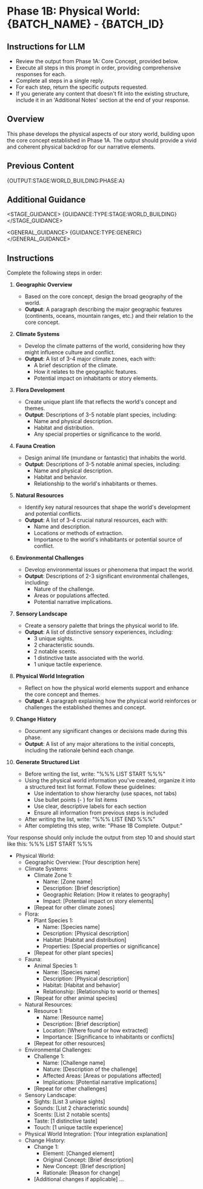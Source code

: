 # Phase 1B: Physical World: {BATCH_NAME} - {BATCH_ID}

## Instructions for LLM

- Review the output from Phase 1A: Core Concept, provided below.
- Execute all steps in this prompt in order, providing comprehensive responses for each.
- Complete all steps in a single reply.
- For each step, return the specific outputs requested.
- If you generate any content that doesn't fit into the existing structure, include it in an 'Additional Notes' section at the end of your response.

## Overview

This phase develops the physical aspects of our story world, building upon the core concept established in Phase 1A. The output should provide a vivid and coherent physical backdrop for our narrative elements.

## Previous Content

<CONTENT>
{OUTPUT:STAGE:WORLD_BUILDING:PHASE:A}
</CONTENT>

## Additional Guidance

<STAGE_GUIDANCE>
{GUIDANCE:TYPE:STAGE:WORLD_BUILDING}
</STAGE_GUIDANCE>

<GENERAL_GUIDANCE>
{GUIDANCE:TYPE:GENERIC}
</GENERAL_GUIDANCE>

## Instructions

Complete the following steps in order:

1. **Geographic Overview**
   - Based on the core concept, design the broad geography of the world.
   - **Output**: A paragraph describing the major geographic features (continents, oceans, mountain ranges, etc.) and their relation to the core concept.

2. **Climate Systems**
   - Develop the climate patterns of the world, considering how they might influence culture and conflict.
   - **Output**: A list of 3-4 major climate zones, each with:
     - A brief description of the climate.
     - How it relates to the geographic features.
     - Potential impact on inhabitants or story elements.

3. **Flora Development**
   - Create unique plant life that reflects the world's concept and themes.
   - **Output**: Descriptions of 3-5 notable plant species, including:
     - Name and physical description.
     - Habitat and distribution.
     - Any special properties or significance to the world.

4. **Fauna Creation**
   - Design animal life (mundane or fantastic) that inhabits the world.
   - **Output**: Descriptions of 3-5 notable animal species, including:
     - Name and physical description.
     - Habitat and behavior.
     - Relationship to the world's inhabitants or themes.

5. **Natural Resources**
   - Identify key natural resources that shape the world's development and potential conflicts.
   - **Output**: A list of 3-4 crucial natural resources, each with:
     - Name and description.
     - Locations or methods of extraction.
     - Importance to the world's inhabitants or potential source of conflict.

6. **Environmental Challenges**
   - Develop environmental issues or phenomena that impact the world.
   - **Output**: Descriptions of 2-3 significant environmental challenges, including:
     - Nature of the challenge.
     - Areas or populations affected.
     - Potential narrative implications.

7. **Sensory Landscape**
   - Create a sensory palette that brings the physical world to life.
   - **Output**: A list of distinctive sensory experiences, including:
     - 3 unique sights.
     - 2 characteristic sounds.
     - 2 notable scents.
     - 1 distinctive taste associated with the world.
     - 1 unique tactile experience.

8. **Physical World Integration**
   - Reflect on how the physical world elements support and enhance the core concept and themes.
   - **Output**: A paragraph explaining how the physical world reinforces or challenges the established themes and concept.

9. **Change History**
   - Document any significant changes or decisions made during this phase.
   - **Output**: A list of any major alterations to the initial concepts, including the rationale behind each change.

10. **Generate Structured List**
    - Before writing the list, write: "%%% LIST START %%%"
    - Using the physical world information you've created, organize it into a structured text list format. Follow these guidelines:
      - Use indentation to show hierarchy (use spaces, not tabs)
      - Use bullet points (- ) for list items
      - Use clear, descriptive labels for each section
      - Ensure all information from previous steps is included
    - After writing the list, write: "%%% LIST END %%%"
    - After completing this step, write: "Phase 1B Complete. Output:"

Your response should only include the output from step 10 and should start like this:
%%% LIST START %%%

- Physical World:
  - Geographic Overview: [Your description here]
  - Climate Systems:
    - Climate Zone 1:
      - Name: [Zone name]
      - Description: [Brief description]
      - Geographic Relation: [How it relates to geography]
      - Impact: [Potential impact on story elements]
    - [Repeat for other climate zones]
  - Flora:
    - Plant Species 1:
      - Name: [Species name]
      - Description: [Physical description]
      - Habitat: [Habitat and distribution]
      - Properties: [Special properties or significance]
    - [Repeat for other plant species]
  - Fauna:
    - Animal Species 1:
      - Name: [Species name]
      - Description: [Physical description]
      - Habitat: [Habitat and behavior]
      - Relationship: [Relationship to world or themes]
    - [Repeat for other animal species]
  - Natural Resources:
    - Resource 1:
      - Name: [Resource name]
      - Description: [Brief description]
      - Location: [Where found or how extracted]
      - Importance: [Significance to inhabitants or conflicts]
    - [Repeat for other resources]
  - Environmental Challenges:
    - Challenge 1:
      - Name: [Challenge name]
      - Nature: [Description of the challenge]
      - Affected Areas: [Areas or populations affected]
      - Implications: [Potential narrative implications]
    - [Repeat for other challenges]
  - Sensory Landscape:
    - Sights: [List 3 unique sights]
    - Sounds: [List 2 characteristic sounds]
    - Scents: [List 2 notable scents]
    - Taste: [1 distinctive taste]
    - Touch: [1 unique tactile experience]
  - Physical World Integration: [Your integration explanation]
  - Change History:
    - Change 1:
      - Element: [Changed element]
      - Original Concept: [Brief description]
      - New Concept: [Brief description]
      - Rationale: [Reason for change]
    - [Additional changes if applicable]
...

